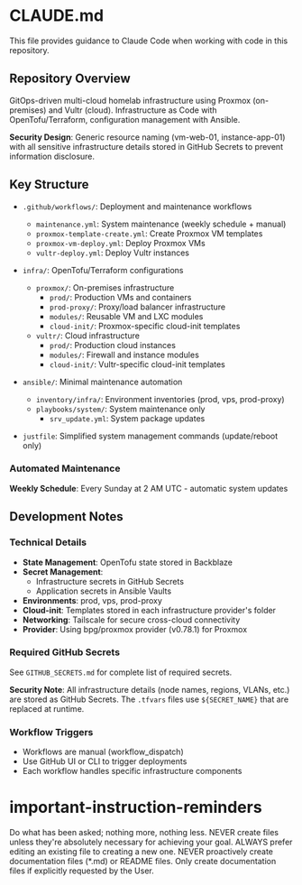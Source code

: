 # CLAUDE.md

This file provides guidance to Claude Code when working with code in this repository.

## Repository Overview

GitOps-driven multi-cloud homelab infrastructure using Proxmox (on-premises) and Vultr (cloud). 
Infrastructure as Code with OpenTofu/Terraform, configuration management with Ansible.

**Security Design**: Generic resource naming (vm-web-01, instance-app-01) with all sensitive infrastructure details stored in GitHub Secrets to prevent information disclosure.

## Key Structure

- `.github/workflows/`: Deployment and maintenance workflows
  - `maintenance.yml`: System maintenance (weekly schedule + manual)
  - `proxmox-template-create.yml`: Create Proxmox VM templates
  - `proxmox-vm-deploy.yml`: Deploy Proxmox VMs
  - `vultr-deploy.yml`: Deploy Vultr instances
  
- `infra/`: OpenTofu/Terraform configurations
  - `proxmox/`: On-premises infrastructure
    - `prod/`: Production VMs and containers
    - `prod-proxy/`: Proxy/load balancer infrastructure
    - `modules/`: Reusable VM and LXC modules
    - `cloud-init/`: Proxmox-specific cloud-init templates
  - `vultr/`: Cloud infrastructure
    - `prod/`: Production cloud instances
    - `modules/`: Firewall and instance modules
    - `cloud-init/`: Vultr-specific cloud-init templates

- `ansible/`: Minimal maintenance automation
  - `inventory/infra/`: Environment inventories (prod, vps, prod-proxy)
  - `playbooks/system/`: System maintenance only
    - `srv_update.yml`: System package updates

- `justfile`: Simplified system management commands (update/reboot only)


### Automated Maintenance

**Weekly Schedule**: Every Sunday at 2 AM UTC - automatic system updates

## Development Notes

### Technical Details
- **State Management**: OpenTofu state stored in Backblaze
- **Secret Management**: 
  - Infrastructure secrets in GitHub Secrets
  - Application secrets in Ansible Vaults
- **Environments**: prod, vps, prod-proxy
- **Cloud-init**: Templates stored in each infrastructure provider's folder
- **Networking**: Tailscale for secure cross-cloud connectivity
- **Provider**: Using bpg/proxmox provider (v0.78.1) for Proxmox

### Required GitHub Secrets
See `GITHUB_SECRETS.md` for complete list of required secrets.

**Security Note**: All infrastructure details (node names, regions, VLANs, etc.) are stored as GitHub Secrets. The `.tfvars` files use `${SECRET_NAME}` that are replaced at runtime.

### Workflow Triggers
- Workflows are manual (workflow_dispatch)
- Use GitHub UI or CLI to trigger deployments
- Each workflow handles specific infrastructure components

# important-instruction-reminders
Do what has been asked; nothing more, nothing less.
NEVER create files unless they're absolutely necessary for achieving your goal.
ALWAYS prefer editing an existing file to creating a new one.
NEVER proactively create documentation files (*.md) or README files. Only create documentation files if explicitly requested by the User.